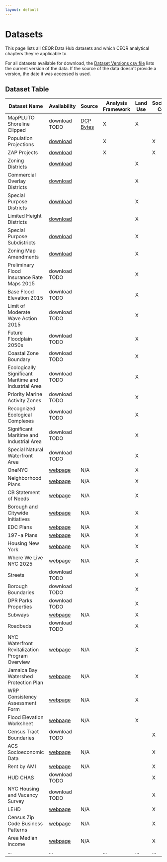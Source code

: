 ```yaml
---
layout: default
---
```


# Datasets

This page lists all CEQR Data Hub datasets and which CEQR analytical chapters they're applicable to.

For all datasets available for download, the [Dataset Versions csv file](https://nyc3.digitaloceanspaces.com/ceqr-data-hub/latest/dataset_versions.csv) lists the current version of the data. If the source of the data doesn't provide a version, the date it was accessed is used.

## Dataset Table

| Dataset Name                                          | Availability                                                                                                            | Source                                                                                                                | Analysis Framework | Land Use | Socioeconomic Conditions |
| ----------------------------------------------------- | ----------------------------------------------------------------------------------------------------------------------- | --------------------------------------------------------------------------------------------------------------------- | ------------------ | -------- | ------------------------ |
| MapPLUTO Shoreline Clipped                            | download TODO                                                                                                           | <a href="https://www.nyc.gov/site/planning/data-maps/open-data/dwn-pluto-mappluto.page" target="_blank">DCP Bytes</a> | X                  | X        |                          |
| Population Projections                                | [download](https://nyc3.digitaloceanspaces.com/ceqr-data-hub/latest/dcp_population_projects.xlsx)                       |                                                                                                                       | X                  |          | X                        |
| ZAP Projects                                          | [download](https://nyc3.digitaloceanspaces.com/ceqr-data-hub/latest/zap/zapprojects_20250203csv.zip)                    |                                                                                                                       | X                  |          | X                        |
| Zoning Districts                                      | [download](https://nyc3.digitaloceanspaces.com/ceqr-data-hub/latest/zoning_features/nycgiszoningfeatures_202501shp.zip) |                                                                                                                       |                    | X        |                          |
| Commercial Overlay Districts                          | [download](https://nyc3.digitaloceanspaces.com/ceqr-data-hub/latest/zoning_features/nycgiszoningfeatures_202501shp.zip) |                                                                                                                       |                    | X        |                          |
| Special Purpose Districts                             | [download](https://nyc3.digitaloceanspaces.com/ceqr-data-hub/latest/zoning_features/nycgiszoningfeatures_202501shp.zip) |                                                                                                                       |                    | X        |                          |
| Limited Height Districts                              | [download](https://nyc3.digitaloceanspaces.com/ceqr-data-hub/latest/zoning_features/nycgiszoningfeatures_202501shp.zip) |                                                                                                                       |                    | X        |                          |
| Special Purpose Subdistricts                          | [download](https://nyc3.digitaloceanspaces.com/ceqr-data-hub/latest/zoning_features/nycgiszoningfeatures_202501shp.zip) |                                                                                                                       |                    | X        |                          |
| Zoning Map Amendments                                 | [download](https://nyc3.digitaloceanspaces.com/ceqr-data-hub/latest/zoning_features/nycgiszoningfeatures_202501shp.zip) |                                                                                                                       |                    | X        |                          |
| Preliminary Flood Insurance Rate Maps 2015            | download TODO                                                                                                           |                                                                                                                       |                    | X        |                          |
| Base Flood Elevation 2015                             | download TODO                                                                                                           |                                                                                                                       |                    | X        |                          |
| Limit of Moderate Wave Action 2015                    | download TODO                                                                                                           |                                                                                                                       |                    | X        |                          |
| Future Floodplain 2050s                               | download TODO                                                                                                           |                                                                                                                       |                    | X        |                          |
| Coastal Zone Boundary                                 | download TODO                                                                                                           |                                                                                                                       |                    | X        |                          |
| Ecologically Significant Maritime and Industrial Area | download TODO                                                                                                           |                                                                                                                       |                    | X        |                          |
| Priority Marine Activity Zones                        | download TODO                                                                                                           |                                                                                                                       |                    | X        |                          |
| Recognized Ecological Complexes                       | download TODO                                                                                                           |                                                                                                                       |                    | X        |                          |
| Significant Maritime and Industrial Area              | download TODO                                                                                                           |                                                                                                                       |                    | X        |                          |
| Special Natural Waterfront Area                       | download TODO                                                                                                           |                                                                                                                       |                    | X        |                          |
| OneNYC                                                | <a href="https://climate.cityofnewyork.us/reports/onenyc-2050/" target="_blank">webpage</a>                             | N/A                                                                                                                   |                    | X        |                          |
| Neighborhood Plans                                    | <a href="https://www.nyc.gov/site/hpd/services-and-information/neighborhood-planning.page" target="_blank">webpage</a>  | N/A                                                                                                                   |                    | X        |                          |
| CB Statement of Needs                                 | <a href="https://communityprofiles.planning.nyc.gov/" target="_blank">webpage</a>                                       | N/A                                                                                                                   |                    | X        |                          |
| Borough and Citywide Initiatives                      | <a href="https://www.nyc.gov/site/planning/plans/city-wide.page" target="_blank">webpage</a>                            | N/A                                                                                                                   |                    | X        |                          |
| EDC Plans                                             | <a href="https://edc.nyc/explore-our-work" target="_blank">webpage</a>                                                  | N/A                                                                                                                   |                    | X        |                          |
| 197-a Plans                                           | <a href="https://www.nyc.gov/site/planning/community/community-based-planning.page" target="_blank">webpage</a>         | N/A                                                                                                                   |                    | X        |                          |
| Housing New York                                      | <a href="https://www.nyc.gov/site/housing/index.page" target="_blank">webpage</a>                                       | N/A                                                                                                                   |                    | X        |                          |
| Where We Live NYC 2025                                | <a href="https://wherewelive.cityofnewyork.us/" target="_blank">webpage</a>                                             | N/A                                                                                                                   |                    | X        |                          |
| Streets                                               | download TODO                                                                                                           |                                                                                                                       |                    | X        |                          |
| Borough Boundaries                                    | download TODO                                                                                                           |                                                                                                                       |                    | X        |                          |
| DPR Parks Properties                                  | download TODO                                                                                                           |                                                                                                                       |                    | X        |                          |
| Subways                                               | <a href="https://www.mta.info/developers" target="_blank">webpage</a>                                                   | N/A                                                                                                                   |                    | X        |                          |
| Roadbeds                                              | download TODO                                                                                                           |                                                                                                                       |                    | X        |                          |
| NYC Waterfront Revitalization Program Overview        | <a href="https://www.nyc.gov/site/planning/planning-level/waterfront/wrp/wrp.page" target="_blank">webpage</a>          | N/A                                                                                                                   |                    | X        |                          |
| Jamaica Bay Watershed Protection Plan                 | <a href="https://www.nyc.gov/assets/oec/Jamaica_Bay_Watershed_Protection_Plan.pdf" target="_blank">webpage</a>          | N/A                                                                                                                   |                    | X        |                          |
| WRP Consistency Assessment Form                       | <a href="https://www.nyc.gov/assets/planning/download/pdf/applicants/wrp/wrpform2016.pdf" target="_blank">webpage</a>   | N/A                                                                                                                   |                    | X        |                          |
| Flood Elevation Worksheet                             | <a href="https://www.nyc.gov/site/planning/planning-level/waterfront/wrp/wrp.page" target="_blank">webpage</a>          | N/A                                                                                                                   |                    | X        |                          |
| Census Tract Boundaries                               | download TODO                                                                                                           |                                                                                                                       |                    |          | X                        |
| ACS Socioeconomic Data                                | <a href="https://popfactfinder.planning.nyc.gov" target="_blank">webpage</a>                                            | N/A                                                                                                                   |                    |          | X                        |
| Rent by AMI                                           | <a href="https://www.nyc.gov/site/hpd/services-and-information/area-median-income.page" target="_blank">webpage</a>     | N/A                                                                                                                   |                    |          | X                        |
| HUD CHAS                                              | download TODO                                                                                                           |                                                                                                                       |                    |          | X                        |
| NYC Housing and Vacancy Survey                        | download TODO                                                                                                           |                                                                                                                       |                    |          | X                        |
| LEHD                                                  | <a href="https://lehd.ces.census.gov/data/#lodes" target="_blank">webpage</a>                                           | N/A                                                                                                                   |                    |          | X                        |
| Census Zip Code Business Patterns                     | <a href="https://www.census.gov/data/developers/data-sets/cbp-zbp/zbp-api.html" target="_blank">webpage</a>             | N/A                                                                                                                   |                    |          | X                        |
| Area Median Income                                    | <a href="https://www.nyc.gov/site/hpd/services-and-information/area-median-income.page" target="_blank">webpage</a>     | N/A                                                                                                                   |                    |          | X                        |
| ...                                                   | ...                                                                                                                     |                                                                                                                       | ...                | ...      | ...                      |
